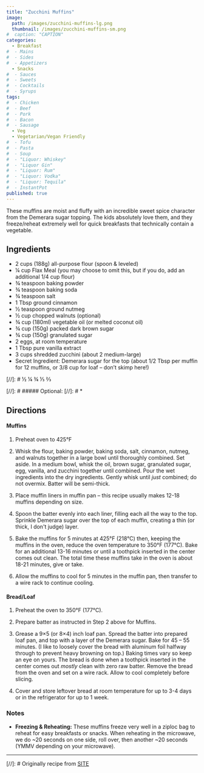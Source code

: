 ```yaml
---
title: "Zucchini Muffins"
image: 
  path: /images/zucchini-muffins-lg.png
  thumbnail: /images/zucchini-muffins-sm.png
#  caption: "CAPTION"
categories:
  - Breakfast
#  - Mains
#  - Sides
#  - Appetizers
  - Snacks
#  - Sauces
#  - Sweets
#  - Cocktails
#  - Syrups
tags:
#  - Chicken
#  - Beef
#  - Pork
#  - Bacon
#  - Sausage
  - Veg
  - Vegetarian/Vegan Friendly
#  - Tofu
#  - Pasta
#  - Soup
#  - "Liquor: Whiskey"
#  - "Liquor Gin"
#  - "Liquor: Rum"
#  - "Liquor: Vodka"
#  - "Liquor: Tequila"
#  - InstantPot
published: true
---
```


These muffins are moist and fluffy with an incredible sweet spice character from the Demerara sugar topping. The kids absolutely love them, and they freeze/reheat extremely well for quick breakfasts that technically contain a vegetable.

## Ingredients

* 2 cups (188g) all-purpose flour (spoon & leveled)
* ¼ cup Flax Meal (you may choose to omit this, but if you do, add an additional 1/4 cup flour)
* ¾ teaspoon baking powder
* ¾ teaspoon baking soda
* ¾ teaspoon salt
* 1 Tbsp ground cinnamon
* ½ teaspoon ground nutmeg
* ½ cup chopped walnuts (optional)
* ¾ cup (180ml) vegetable oil (or melted coconut oil)
* ¾ cup (150g) packed dark brown sugar
* ¾ cup (150g) granulated sugar
* 2 eggs, at room temperature
* 1 Tbsp pure vanilla extract
* 3 cups shredded zucchini (about 2 medium-large)
* Secret Ingredient: Demerara sugar for the top (about 1/2 Tbsp per muffin for 12 muffins, or 3/8 cup for loaf – don’t skimp here!)


[//]: # ½ ¼ ¾ ⅓ ⅔

[//]: # ##### Optional:
[//]: # * 


## Directions

#### Muffins

1. Preheat oven to 425°F

1. Whisk the flour, baking powder, baking soda, salt, cinnamon, nutmeg, and walnuts together in a large bowl until thoroughly combined. Set aside. In a medium bowl, whisk the oil, brown sugar, granulated sugar, egg, vanilla, and zucchini together until combined. Pour the wet ingredients into the dry ingredients. Gently whisk until *just* combined; do not overmix. Batter will be semi-thick.

1. Place muffin liners in muffin pan – this recipe usually makes 12-18 muffins depending on size.

1. Spoon the batter evenly into each liner, filling each all the way to the top. Sprinkle Demerara sugar over the top of each muffin, creating a thin (or thick, I don't judge) layer.

1. Bake the muffins for 5 minutes at 425°F (218°C) then, keeping the muffins in the oven, reduce the oven temperature to 350°F (177°C). Bake for an additional 13-16 minutes or until a toothpick inserted in the center comes out clean. The total time these muffins take in the oven is about 18-21 minutes, give or take. 

1. Allow the muffins to cool for 5 minutes in the muffin pan, then transfer to a wire rack to continue cooling.

#### Bread/Loaf

1. Preheat the oven to 350°F (177°C). 

1. Prepare batter as instructed in Step 2 above for Muffins.

1. Grease a 9×5 (or 8×4) inch loaf pan. Spread the batter into prepared loaf pan, and top with a layer of the Demerara sugar. Bake for 45 – 55 minutes. (I like to loosely cover the bread with aluminum foil halfway through to prevent heavy browning on top.) Baking times vary so keep an eye on yours. The bread is done when a toothpick inserted in the center comes out *mostly* clean with zero raw batter. Remove the bread from the oven and set on a wire rack. Allow to cool completely before slicing.

1. Cover and store leftover bread at room temperature for up to 3-4 days or in the refrigerator for up to 1 week.

### Notes

* **Freezing & Reheating:** These muffins freeze very well in a ziploc bag to reheat for easy breakfasts or snacks. When reheating in the microwave, we do ~20 seconds on one side, roll over, then another ~20 seconds (YMMV depending on your microwave).

---
[//]: # Originally recipe from [SITE](URL)

